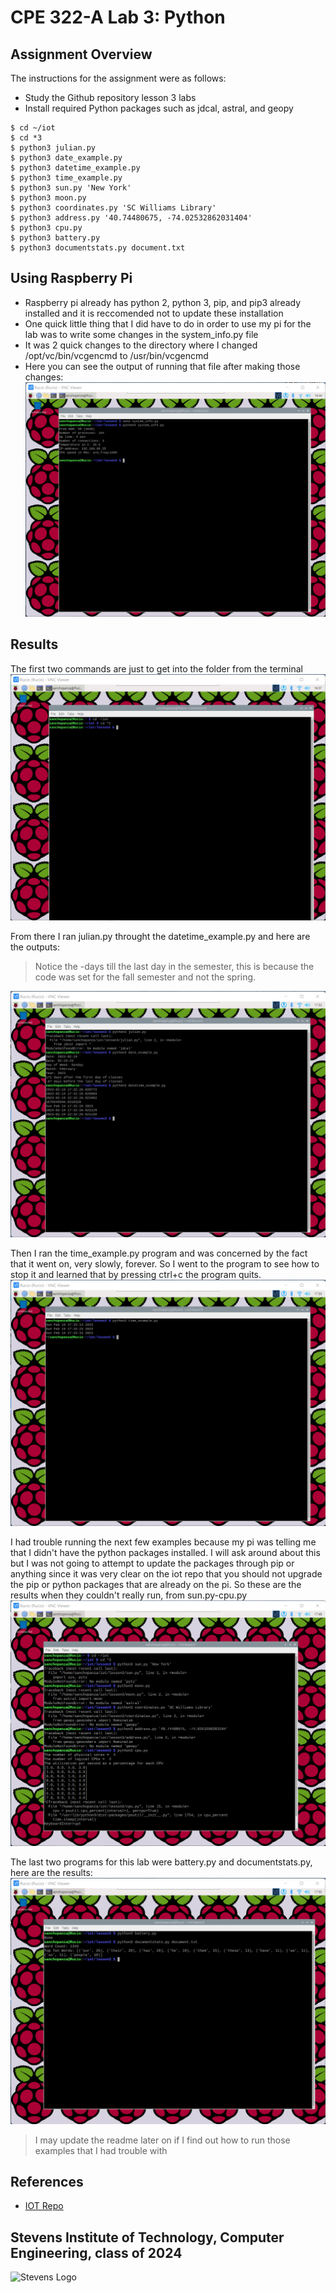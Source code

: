 # CPE 322-A Lab 3: Python

## Assignment Overview 
The instructions for the assignment were as follows:
* Study the Github repository lesson 3 labs
* Install required Python packages such as jdcal, astral, and geopy
~~~
$ cd ~/iot
$ cd *3
$ python3 julian.py
$ python3 date_example.py
$ python3 datetime_example.py
$ python3 time_example.py
$ python3 sun.py 'New York'
$ python3 moon.py
$ python3 coordinates.py 'SC Williams Library'
$ python3 address.py '40.74480675, -74.02532862031404'
$ python3 cpu.py
$ python3 battery.py
$ python3 documentstats.py document.txt
~~~

## Using Raspberry Pi 
* Raspberry pi already has python 2, python 3, pip, and pip3 already installed and it is reccomended not to update these installation 
* One quick little thing that I did have to do in order to use my pi for the lab was to write some changes in the system_info.py file
* It was 2 quick changes to the directory where I changed /opt/vc/bin/vcgencmd to /usr/bin/vcgencmd
* Here you can see the output of running that file after making those changes:
![Fixing system_info](fixingsysteminfo.png)

## Results
The first two commands are just to get into the folder from the terminal
![Getting into the folder](gettingintothefolder.png)

From there I ran julian.py throught the datetime_example.py and here are the outputs:
>Notice the -days till the last day in the semester, this is because the code was set for the fall semester and not the spring. 

![julian-datetime](julian-datetime.png)

Then I ran the time_example.py program and was concerned by the fact that it went on, very slowly, forever. So I went to the program to see how to stop it and learned that by pressing ctrl+c the program quits.
![time](time.png)

I had trouble running the next few examples because my pi was telling me that I didn't have the python packages installed. I will ask around about this but I was not going to attempt to update the packages through pip or anything since it was very clear on the iot repo that you should not upgrade the pip or python packages that are already on the pi. So these are the results when they couldn't really run, from sun.py-cpu.py
![sun-cpu](sun-cpu.png)

The last two programs for this lab were battery.py and documentstats.py, here are the results:
![battery-documentstats](battery-documentstats.png)

> I may update the readme later on if I find out how to run those examples that I had trouble with

## References
* [IOT Repo](https://github.com/kevinwlu/iot)

## Stevens Institute of Technology, Computer Engineering, class of 2024
![Stevens Logo](https://web.stevens.edu/news/newspoints/brand-logos/2020/Circular/Stevens-Circular-Logo-2020_RED.png)
